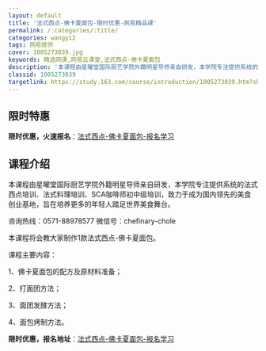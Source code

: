```yaml
---
layout: default
title: '法式西点-佛卡夏面包-限时优惠-网易精品课'
permalink: /:categories/:title/
categories: wangyi2
tags: 网易提供
cover: 1005273039.jpg
keywords: 精选网课,网易云课堂,法式西点-佛卡夏面包
description: '本课程由星曜堂国际厨艺学院外籍明星导师亲自研发，本学院专注提供系统的法式西点培训、法式料理培训、SCA咖啡师初中级培训，'
classid: 1005273039
targetlink: https://study.163.com/course/introduction/1005273039.htm?share=1&shareId=1025206652&utm_campaign=share&utm_medium=iphoneShare&utm_source=&utm_u=1025206652
---
```


## 限时特惠

**限时优惠，火速报名**：[法式西点-佛卡夏面包-报名学习](https://study.163.com/course/introduction/1005273039.htm?share=1&shareId=1025206652&utm_campaign=share&utm_medium=iphoneShare&utm_source=&utm_u=1025206652)

## 课程介绍

本课程由星曜堂国际厨艺学院外籍明星导师亲自研发，本学院专注提供系统的法式西点培训、法式料理培训、SCA咖啡师初中级培训，致力于成为国内领先的美食创业基地，旨在培养更多的年轻人踏足世界美食舞台。



咨询热线：0571-88978577  微信号：chefinary-chole​



本课程将会教大家制作1款法式西点-佛卡夏面包。



课程主要内容：

1、佛卡夏面包的配方及原材料准备；

2、打面团方法；

3、面团发酵方法；

4、面包烤制方法。

**限时优惠，报名地址**：[法式西点-佛卡夏面包-报名学习](https://study.163.com/course/introduction/1005273039.htm?share=1&shareId=1025206652&utm_campaign=share&utm_medium=iphoneShare&utm_source=&utm_u=1025206652)


